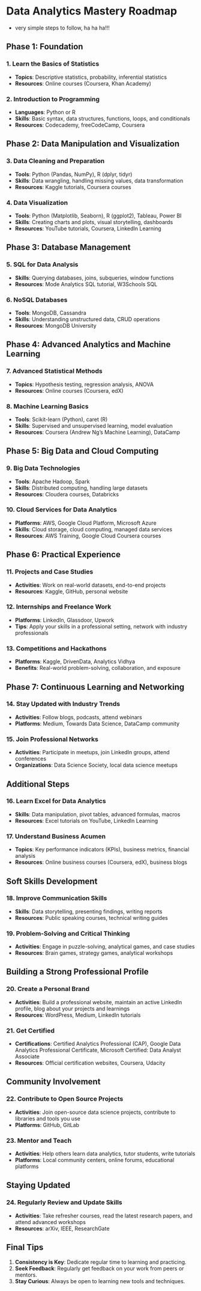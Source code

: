 
# Data Analytics Mastery Roadmap

 - very simple steps to follow, ha ha ha!!!


## Phase 1: Foundation

### 1. Learn the Basics of Statistics
- **Topics**: Descriptive statistics, probability, inferential statistics
- **Resources**: Online courses (Coursera, Khan Academy)

### 2. Introduction to Programming
- **Languages**: Python or R
- **Skills**: Basic syntax, data structures, functions, loops, and conditionals
- **Resources**: Codecademy, freeCodeCamp, Coursera

## Phase 2: Data Manipulation and Visualization

### 3. Data Cleaning and Preparation
- **Tools**: Python (Pandas, NumPy), R (dplyr, tidyr)
- **Skills**: Data wrangling, handling missing values, data transformation
- **Resources**: Kaggle tutorials, Coursera courses

### 4. Data Visualization
- **Tools**: Python (Matplotlib, Seaborn), R (ggplot2), Tableau, Power BI
- **Skills**: Creating charts and plots, visual storytelling, dashboards
- **Resources**: YouTube tutorials, Coursera, LinkedIn Learning

## Phase 3: Database Management

### 5. SQL for Data Analysis
- **Skills**: Querying databases, joins, subqueries, window functions
- **Resources**: Mode Analytics SQL tutorial, W3Schools SQL

### 6. NoSQL Databases
- **Tools**: MongoDB, Cassandra
- **Skills**: Understanding unstructured data, CRUD operations
- **Resources**: MongoDB University

## Phase 4: Advanced Analytics and Machine Learning

### 7. Advanced Statistical Methods
- **Topics**: Hypothesis testing, regression analysis, ANOVA
- **Resources**: Online courses (Coursera, edX)

### 8. Machine Learning Basics
- **Tools**: Scikit-learn (Python), caret (R)
- **Skills**: Supervised and unsupervised learning, model evaluation
- **Resources**: Coursera (Andrew Ng’s Machine Learning), DataCamp

## Phase 5: Big Data and Cloud Computing

### 9. Big Data Technologies
- **Tools**: Apache Hadoop, Spark
- **Skills**: Distributed computing, handling large datasets
- **Resources**: Cloudera courses, Databricks

### 10. Cloud Services for Data Analytics
- **Platforms**: AWS, Google Cloud Platform, Microsoft Azure
- **Skills**: Cloud storage, cloud computing, managed data services
- **Resources**: AWS Training, Google Cloud Coursera courses

## Phase 6: Practical Experience

### 11. Projects and Case Studies
- **Activities**: Work on real-world datasets, end-to-end projects
- **Resources**: Kaggle, GitHub, personal website

### 12. Internships and Freelance Work
- **Platforms**: LinkedIn, Glassdoor, Upwork
- **Tips**: Apply your skills in a professional setting, network with industry professionals

### 13. Competitions and Hackathons
- **Platforms**: Kaggle, DrivenData, Analytics Vidhya
- **Benefits**: Real-world problem-solving, collaboration, and exposure

## Phase 7: Continuous Learning and Networking

### 14. Stay Updated with Industry Trends
- **Activities**: Follow blogs, podcasts, attend webinars
- **Platforms**: Medium, Towards Data Science, DataCamp community

### 15. Join Professional Networks
- **Activities**: Participate in meetups, join LinkedIn groups, attend conferences
- **Organizations**: Data Science Society, local data science meetups

## Additional Steps

### 16. Learn Excel for Data Analytics
- **Skills**: Data manipulation, pivot tables, advanced formulas, macros
- **Resources**: Excel tutorials on YouTube, LinkedIn Learning

### 17. Understand Business Acumen
- **Topics**: Key performance indicators (KPIs), business metrics, financial analysis
- **Resources**: Online business courses (Coursera, edX), business blogs

## Soft Skills Development

### 18. Improve Communication Skills
- **Skills**: Data storytelling, presenting findings, writing reports
- **Resources**: Public speaking courses, technical writing guides

### 19. Problem-Solving and Critical Thinking
- **Activities**: Engage in puzzle-solving, analytical games, and case studies
- **Resources**: Brain games, strategy games, analytical workshops

## Building a Strong Professional Profile

### 20. Create a Personal Brand
- **Activities**: Build a professional website, maintain an active LinkedIn profile, blog about your projects and learnings
- **Resources**: WordPress, Medium, LinkedIn tutorials

### 21. Get Certified
- **Certifications**: Certified Analytics Professional (CAP), Google Data Analytics Professional Certificate, Microsoft Certified: Data Analyst Associate
- **Resources**: Official certification websites, Coursera, Udacity

## Community Involvement

### 22. Contribute to Open Source Projects
- **Activities**: Join open-source data science projects, contribute to libraries and tools you use
- **Platforms**: GitHub, GitLab

### 23. Mentor and Teach
- **Activities**: Help others learn data analytics, tutor students, write tutorials
- **Platforms**: Local community centers, online forums, educational platforms

## Staying Updated

### 24. Regularly Review and Update Skills
- **Activities**: Take refresher courses, read the latest research papers, and attend advanced workshops
- **Resources**: arXiv, IEEE, ResearchGate

## Final Tips
1. **Consistency is Key**: Dedicate regular time to learning and practicing.
2. **Seek Feedback**: Regularly get feedback on your work from peers or mentors.
3. **Stay Curious**: Always be open to learning new tools and techniques.
